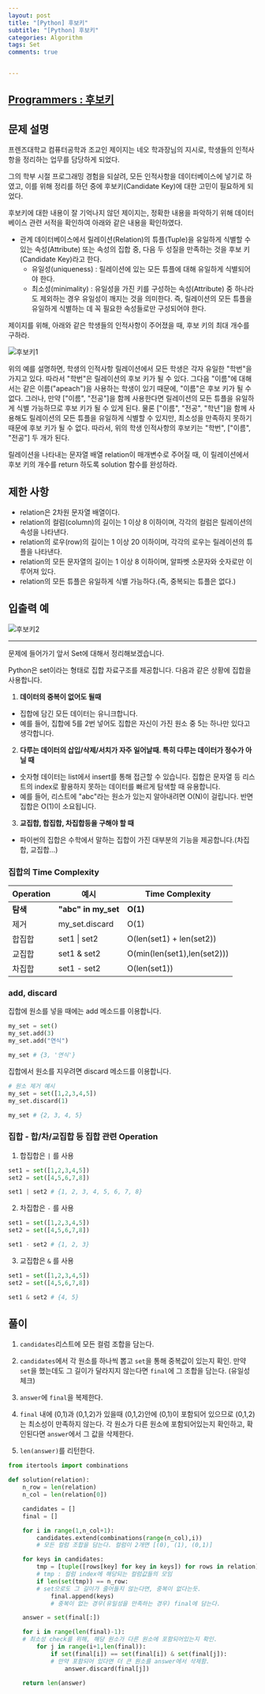 ```yaml
---
layout: post
title: "[Python] 후보키"
subtitle: "[Python] 후보키"
categories: Algorithm
tags: Set
comments: true


---
```

## [Programmers : 후보키](https://programmers.co.kr/learn/courses/30/lessons/42890)

## 문제 설명

프렌즈대학교 컴퓨터공학과 조교인 제이지는 네오 학과장님의 지시로, 학생들의 인적사항을 정리하는 업무를 담당하게 되었다.

그의 학부 시절 프로그래밍 경험을 되살려, 모든 인적사항을 데이터베이스에 넣기로 하였고, 이를 위해 정리를 하던 중에 후보키(Candidate Key)에 대한 고민이 필요하게 되었다.

후보키에 대한 내용이 잘 기억나지 않던 제이지는, 정확한 내용을 파악하기 위해 데이터베이스 관련 서적을 확인하여 아래와 같은 내용을 확인하였다.

- 관계 데이터베이스에서 릴레이션(Relation)의 튜플(Tuple)을 유일하게 식별할 수 있는 속성(Attribute) 또는 속성의 집합 중, 다음 두 성질을 만족하는 것을 후보 키(Candidate Key)라고 한다.
  - 유일성(uniqueness) : 릴레이션에 있는 모든 튜플에 대해 유일하게 식별되어야 한다.
  - 최소성(minimality) : 유일성을 가진 키를 구성하는 속성(Attribute) 중 하나라도 제외하는 경우 유일성이 깨지는 것을 의미한다. 즉, 릴레이션의 모든 튜플을 유일하게 식별하는 데 꼭 필요한 속성들로만 구성되어야 한다.

제이지를 위해, 아래와 같은 학생들의 인적사항이 주어졌을 때, 후보 키의 최대 개수를 구하라.

![후보키1](https://yunsikus.github.io/assets/img/post_img/후보키.jpg)

위의 예를 설명하면, 학생의 인적사항 릴레이션에서 모든 학생은 각자 유일한 "학번"을 가지고 있다. 따라서 "학번"은 릴레이션의 후보 키가 될 수 있다.
그다음 "이름"에 대해서는 같은 이름("apeach")을 사용하는 학생이 있기 때문에, "이름"은 후보 키가 될 수 없다. 그러나, 만약 ["이름", "전공"]을 함께 사용한다면 릴레이션의 모든 튜플을 유일하게 식별 가능하므로 후보 키가 될 수 있게 된다.
물론 ["이름", "전공", "학년"]을 함께 사용해도 릴레이션의 모든 튜플을 유일하게 식별할 수 있지만, 최소성을 만족하지 못하기 때문에 후보 키가 될 수 없다.
따라서, 위의 학생 인적사항의 후보키는 "학번", ["이름", "전공"] 두 개가 된다.

릴레이션을 나타내는 문자열 배열 relation이 매개변수로 주어질 때, 이 릴레이션에서 후보 키의 개수를 return 하도록 solution 함수를 완성하라.

## 제한 사항
- relation은 2차원 문자열 배열이다.
- relation의 컬럼(column)의 길이는 1 이상 8 이하이며, 각각의 컬럼은 릴레이션의 속성을 나타낸다.
- relation의 로우(row)의 길이는 1 이상 20 이하이며, 각각의 로우는 릴레이션의 튜플을 나타낸다.
- relation의 모든 문자열의 길이는 1 이상 8 이하이며, 알파벳 소문자와 숫자로만 이루어져 있다.
- relation의 모든 튜플은 유일하게 식별 가능하다.(즉, 중복되는 튜플은 없다.)
## 입출력 예
![후보키2](https://yunsikus.github.io/assets/img/post_img/후보키2.jpg)


---

문제에 들어가기 앞서 Set에 대해서 정리해보겠습니다.

Python은 set이라는 형태로 집합 자료구조를 제공합니다. 다음과 같은 상황에 집합을 사용합니다.

1. **데이터의 중복이 없어도 될때**
  - 집합에 담긴 모든 데이터는 유니크합니다.
  - 예를 들어, 집합에 5를 2번 넣어도 집합은 자신이 가진 원소 중 5는 하나만 있다고 생각합니다.

2. **다루는 데이터의 삽입/삭제/서치가 자주 일어날때. 특히 다루는 데이터가 정수가 아닐 때**
  - 숫자형 데이터는 list에서 insert를 통해 접근할 수 있습니다. 집합은 문자열 등 리스트의 index로 활용하지 못하는 데이터를 빠르게 탐색할 때 유용합니다.
  - 예를 들어, 리스트에 "abc"라는 원소가 있는지 알아내려면 O(N)이 걸립니다. 반면 집합은 O(1)이 소요됩니다.



3. **교집합, 합집합, 차집합등을 구해야 할 때**
  - 파이썬의 집합은 수학에서 말하는 집합이 가진 대부분의 기능을 제공합니다.(차집합, 교집합...)

### 집합의 Time Complexity

|Operation|예시|Time Complexity|
|-|-|-|
|**탐색**|**"abc" in my_set**|**O(1)**|
|제거|my_set.discard|O(1)|
|합집합|set1 \| set2|O(len(set1) + len(set2))|
|교집합|set1 & set2|O(min(len(set1),len(set2)))|
|차집합|set1 - set2|O(len(set1))|


### add, discard

집합에 원소를 넣을 때에는 add 메소드를 이용합니다.

```python
my_set = set()
my_set.add(3)
my_set.add("연식")

my_set # {3, '연식'}
```

집합에서 원소를 지우려면 discard 메소드를 이용합니다.

```python
# 원소 제거 예시
my_set = set([1,2,3,4,5])
my_set.discard(1)

my_set # {2, 3, 4, 5}
```

### 집합 - 합/차/교집합 등 집합 관련 Operation

1. 합집합은 `|` 를 사용

```python
set1 = set([1,2,3,4,5])
set2 = set([4,5,6,7,8])

set1 | set2 # {1, 2, 3, 4, 5, 6, 7, 8}
```

2. 차집합은 `-` 를 사용

```python
set1 = set([1,2,3,4,5])
set2 = set([4,5,6,7,8])

set1 - set2 # {1, 2, 3}
```

3. 교집합은 `&` 를 사용

```python
set1 = set([1,2,3,4,5])
set2 = set([4,5,6,7,8])

set1 & set2 # {4, 5}
```


## 풀이

1. `candidates`리스트에 모든 컬럼 조합을 담는다.

2. `candidates`에서 각 원소를 하나씩 뽑고 `set`을 통해 중복값이 있는지 확인. 만약 `set`을 했는데도 그 길이가 달라지지 않는다면 `final`에 그 조합을 담는다. (유일성 체크)

3. `answer`에 `final`을 복제한다.

4. `final` 내에 (0,1)과 (0,1,2)가 있을때 (0,1,2)안에 (0,1)이 포함되어 있으므로 (0,1,2)는 최소성이 만족하지 않는다. 각 원소가 다른 원소에 포함되어있는지 확인하고, 확인된다면 `answer`에서 그 값을 삭제한다.

5. `len(answer)`를 리턴한다.  


```python
from itertools import combinations

def solution(relation):
    n_row = len(relation)
    n_col = len(relation[0])

    candidates = []
    final = []

    for i in range(1,n_col+1):
        candidates.extend(combinations(range(n_col),i))
        # 모든 컬럼 조합을 담는다. 컬럼이 2개면 [(0), (1), (0,1)]

    for keys in candidates:
        tmp = [tuple([rows[key] for key in keys]) for rows in relation]
        # tmp : 컬럼 index에 해당되는 컬럼값들의 모임
        if len(set(tmp)) == n_row:
        # set으로도 그 길이가 줄어들지 않는다면, 중복이 없다는듯.
            final.append(keys)
            # 중복이 없는 경우(유일성을 만족하는 경우) final에 담는다.

    answer = set(final[:])

    for i in range(len(final)-1):
    # 최소성 check를 위해, 해당 원소가 다른 원소에 포함되어있는지 확인.
        for j in range(i+1,len(final)):
            if set(final[i]) == set(final[i]) & set(final[j]):
            # 만약 포함되어 있다면 더 큰 원소를 answer에서 삭제함.
                answer.discard(final[j])

    return len(answer)
```
